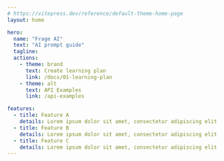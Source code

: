 ```yaml
---
# https://vitepress.dev/reference/default-theme-home-page
layout: home

hero:
  name: "Frage AI"
  text: "AI prompt guide"
  tagline: 
  actions:
    - theme: brand
      text: Create learning plan
      link: /docs/01-learning-plan
    - theme: alt
      text: API Examples
      link: /api-examples

features:
  - title: Feature A
    details: Lorem ipsum dolor sit amet, consectetur adipiscing elit
  - title: Feature B
    details: Lorem ipsum dolor sit amet, consectetur adipiscing elit
  - title: Feature C
    details: Lorem ipsum dolor sit amet, consectetur adipiscing elit
---
```


